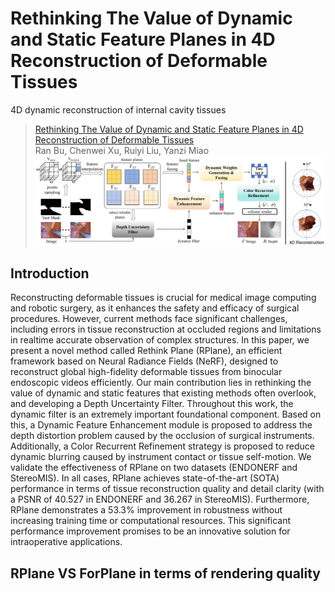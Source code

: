 # Rethinking The Value of Dynamic and Static Feature Planes in 4D Reconstruction of Deformable Tissues
4D dynamic reconstruction of internal cavity tissues

> [Rethinking The Value of Dynamic and Static Feature Planes in 4D Reconstruction of Deformable Tissues]() \
> Ran Bu, Chenwei Xu, Ruiyi Liu, Yanzi Miao
![image](https://github.com/CUMT-IRSI/RPlane/blob/master/rplane.png)
## Introduction
Reconstructing deformable tissues is crucial for medical image computing and robotic surgery, as it enhances the safety and efficacy of surgical procedures. However, current methods face significant challenges, including errors in tissue reconstruction at occluded regions and limitations in realtime accurate observation of complex structures. In this paper, we present a novel method called Rethink Plane (RPlane), an efficient framework based on Neural Radiance Fields (NeRF), designed to reconstruct global high-fidelity deformable tissues from binocular endoscopic videos efficiently. Our main contribution lies in rethinking the value of dynamic and static features that existing methods often overlook, and developing a Depth Uncertainty Filter. Throughout this work, the dynamic filter is an extremely important foundational component. Based on this, a Dynamic Feature Enhancement module is proposed to address the depth distortion problem caused by the occlusion of surgical instruments. Additionally, a Color Recurrent Refinement strategy is proposed to reduce dynamic blurring caused by instrument contact or tissue self-motion. We validate the effectiveness of RPlane on two datasets (ENDONERF and StereoMIS). In all cases, RPlane achieves state-of-the-art (SOTA) performance in terms of tissue reconstruction quality and detail clarity (with a PSNR of 40.527 in ENDONERF and 36.267 in StereoMIS). Furthermore, RPlane demonstrates a 53.3% improvement in robustness without increasing training time or computational resources. This significant performance improvement promises to be an innovative solution for intraoperative applications.
## RPlane VS ForPlane in terms of rendering quality
